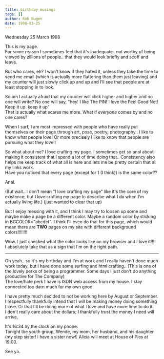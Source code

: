 ```yaml
---
title: birthday musings
tags: []
author: Rob Nugen
date: 1998-03-25
---
```


<title>Birthday Musings</title>

<p class=date>Wednesday 25 March 1998</p>
<p>
This is my page.<br>
For some reason I sometimes feel that it's inadequate- not worthy of being viewed by zillions of people.. that they would look briefly and scoff and leave.
<p>
But who cares, eh? I won't know if they hated it, unless they take the time to send me email (which is actually more flattering than them just leaving) and my counter will just slowly click up and up and I'll see that people are at least stopping in to look.
<p>
So am I actually afraid that my counter will click higher and higher and no one will write?  No one will say, "hey!  I like The PIN!  I love the Feel Good Net!  Keep it up.  keep it up"<br>
That is actually what scares me more.  What if <em>everyone</em> comes by and no one cares?
<p>
When I surf, I am most impressed with people who have really put themselves on their page through art, pose, poetry, photography.. I like to know what people love!  Or more precisely I like to know that people are pursuing what they love!!
<p>
So what about me?  I love crafting my page. I sometimes get so anal about making it consistent that I spend a lot of time doing that.. Consistency also helps me keep track of what all is here and lets me be pretty certain that all my links work.<br>
Have you noticed that every page (except for 1 (I think)) is the same color??
<p>
Anal.
<p>
(But wait.. I don't mean "I love crafting my page" like it's the core of my existence, but I love crafting my page to describe what I do when I'm actually living life.)  (just wanted to clear that up)
<p>
But I enjoy messing with it, and I think I may try to loosen up some and maybe make a page be a different color.  Maybe a random color by sticking in BGCOLOR="abcdef".  I think I'll even do that for this page, which would mean there are <b>TWO</b> pages on my site with different background colors!!!!!!!!
<p>
Wow.  I just checked what the color looks like on my browser and I love it!!!!<br>
I absolutely take that as a sign that I'm on the right path.
<p>
<hr>
<p>
Oh yeah.. so it's my birthday and I'm at work and I really haven't done much work today, but I have done some surfing and html crafting.. (This is one of the lovely perks of being a programmer. Some days I just don't do anything productive for The Company)<br>
The love/hate perk I have is ISDN web access from my house. I stay connected too darn much for my own good.
<p>
I have pretty much decided to not be working here by August or September.  I respectfully thankfully intend that I will be making money doing something I love.  Or that I'll be doing more of what I love and have more time to do it.  <br>
I don't really care about the dollars; I thankfully trust the money I need will arrive.
<p>
It's 16:34 by the clock on my phone.<br>
Tonight the youth group, Wende, my mom, her husband, and his daughter (my step sister!  I have a sister now!) Alicia will meet at House of Pies at 19:00.
<p>
See ya.</p>
